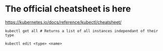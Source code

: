 # The official cheatsheet is here
https://kubernetes.io/docs/reference/kubectl/cheatsheet/
```
kubectl get all # Returns a list of all instances independant of their type

kubectl edit <type> <name>
```